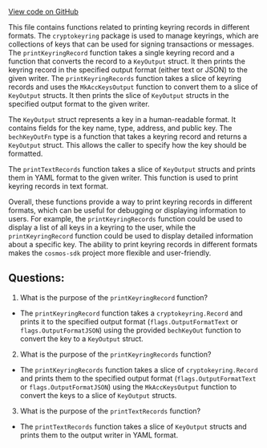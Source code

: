 [View code on GitHub](https://github.com/cosmos/cosmos-sdk.git/client/keys/utils.go)

This file contains functions related to printing keyring records in different formats. The `cryptokeyring` package is used to manage keyrings, which are collections of keys that can be used for signing transactions or messages. The `printKeyringRecord` function takes a single keyring record and a function that converts the record to a `KeyOutput` struct. It then prints the keyring record in the specified output format (either text or JSON) to the given writer. The `printKeyringRecords` function takes a slice of keyring records and uses the `MkAccKeysOutput` function to convert them to a slice of `KeyOutput` structs. It then prints the slice of `KeyOutput` structs in the specified output format to the given writer.

The `KeyOutput` struct represents a key in a human-readable format. It contains fields for the key name, type, address, and public key. The `bechKeyOutFn` type is a function that takes a keyring record and returns a `KeyOutput` struct. This allows the caller to specify how the key should be formatted.

The `printTextRecords` function takes a slice of `KeyOutput` structs and prints them in YAML format to the given writer. This function is used to print keyring records in text format.

Overall, these functions provide a way to print keyring records in different formats, which can be useful for debugging or displaying information to users. For example, the `printKeyringRecords` function could be used to display a list of all keys in a keyring to the user, while the `printKeyringRecord` function could be used to display detailed information about a specific key. The ability to print keyring records in different formats makes the `cosmos-sdk` project more flexible and user-friendly.
## Questions: 
 1. What is the purpose of the `printKeyringRecord` function?
- The `printKeyringRecord` function takes a `cryptokeyring.Record` and prints it to the specified output format (`flags.OutputFormatText` or `flags.OutputFormatJSON`) using the provided `bechKeyOut` function to convert the key to a `KeyOutput` struct.

2. What is the purpose of the `printKeyringRecords` function?
- The `printKeyringRecords` function takes a slice of `cryptokeyring.Record` and prints them to the specified output format (`flags.OutputFormatText` or `flags.OutputFormatJSON`) using the `MkAccKeysOutput` function to convert the keys to a slice of `KeyOutput` structs.

3. What is the purpose of the `printTextRecords` function?
- The `printTextRecords` function takes a slice of `KeyOutput` structs and prints them to the output writer in YAML format.